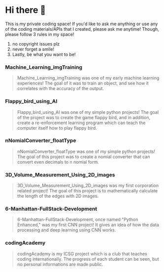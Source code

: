 # Hi there 👋
 This is my private coding space! If you'd like to ask me anything or use any of the coding materials/APIs that I created, please ask me anytime! Though, please follow 3 rules in my space!
 1. no copyright issues plz
 2. never forget a smile!
 3. Lastly, be what you want to be!

### Machine_Learning_imgTraining
> Machine_Learning_imgTraining was one of my early machine learning experiences! The goal of it was to train an object, and see how it correlates with the accuracy of the output.

### Flappy_bird_using_AI
> Flappy_bird_using_AI was one of my simple python projects! The goal of the project was to create the game flappy bird, and in addition, create a re-enforcement learning program which can teach the computer itself how to play flappy bird.

### nNomialConverter_floatType
> nNomialConverter_floatType was one of my simple python projects! The goal of this project was to create a nomial converter that can convert even decimals to n nomial form.

### 3D_Volume_Measurement_Using_2D_images
> 3D_Volume_Measurement_Using_2D_images was my first corporation related project! The goal of this project is to mathematically calculate the length of the edges with 2D images.

### 6-Manhattan-FullStack-Development
> 6-Manhattan-FullStack-Development, once named "Python Enhanced," was my first CNN project! It gives an idea of how the data processing and deep learning using CNN works.

### codingAcademy
> codingAcademy is my ICSG project which is a club that teaches coding internationally. The progress of each student can be seen, but no personal informations are made public.

<!--
**seunghk1206/seunghk1206** is a ✨ _special_ ✨ repository because its `README.md` (this file) appears on your GitHub profile.

Here are some ideas to get you started:

- 🔭 I’m currently working on ...
- 🌱 I’m currently learning ...
- 👯 I’m looking to collaborate on ...
- 🤔 I’m looking for help with ...
- 💬 Ask me about ...
- 📫 How to reach me: ...
- 😄 Pronouns: ...
- ⚡ Fun fact: ...
-->
